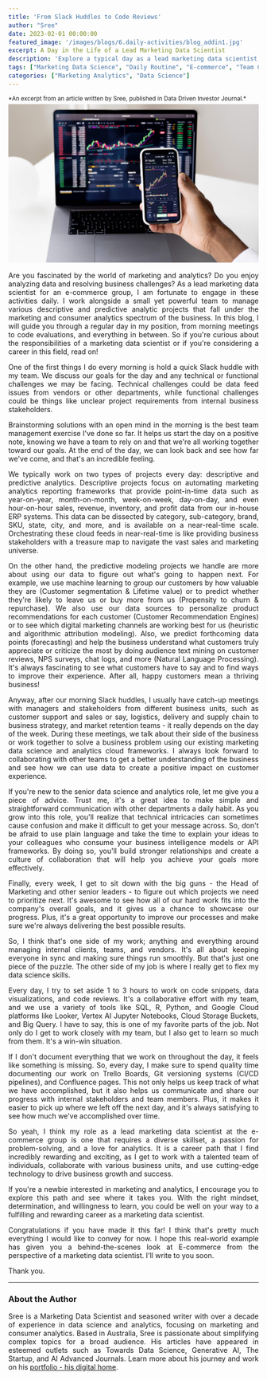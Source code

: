 ```yaml
---
title: 'From Slack Huddles to Code Reviews'
author: "Sree"
date: 2023-02-01 00:00:00
featured_image: '/images/blogs/6.daily-activities/blog_addin1.jpg'
excerpt: A Day in the Life of a Lead Marketing Data Scientist
description: 'Explore a typical day as a lead marketing data scientist, from morning team huddles to collaborative coding sessions, and discover the blend of technical and strategic responsibilities that drive business growth.'
tags: ["Marketing Data Science", "Daily Routine", "E-commerce", "Team Collaboration"]
categories: ["Marketing Analytics", "Data Science"]
---
```

<small style="margin-bottom: -10px; display: block;">
  *An excerpt from an article written by Sree, published in Data Driven Investor Journal.*
</small>

![](/images/blogs/6.daily-activities/blog_addin1.jpg)

<style>
body {
text-align: justify}
</style>

Are you fascinated by the world of marketing and analytics? Do you enjoy analyzing data and resolving business challenges? As a lead marketing data scientist for an e-commerce group, I am fortunate to engage in these activities daily. I work alongside a small yet powerful team to manage various descriptive and predictive analytic projects that fall under the marketing and consumer analytics spectrum of the business. In this blog, I will guide you through a regular day in my position, from morning meetings to code evaluations, and everything in between. So if you're curious about the responsibilities of a marketing data scientist or if you're considering a career in this field, read on!

One of the first things I do every morning is hold a quick Slack huddle with my team. We discuss our goals for the day and any technical or functional challenges we may be facing. Technical challenges could be data feed issues from vendors or other departments, while functional challenges could be things like unclear project requirements from internal business stakeholders.

Brainstorming solutions with an open mind in the morning is the best team management exercise I've done so far. It helps us start the day on a positive note, knowing we have a team to rely on and that we're all working together toward our goals. At the end of the day, we can look back and see how far we've come, and that's an incredible feeling.

We typically work on two types of projects every day: descriptive and predictive analytics. Descriptive projects focus on automating marketing analytics reporting frameworks that provide point-in-time data such as year-on-year, month-on-month, week-on-week, day-on-day, and even hour-on-hour sales, revenue, inventory, and profit data from our in-house ERP systems. This data can be dissected by category, sub-category, brand, SKU, state, city, and more, and is available on a near-real-time scale. Orchestrating these cloud feeds in near-real-time is like providing business stakeholders with a treasure map to navigate the vast sales and marketing universe.

On the other hand, the predictive modeling projects we handle are more about using our data to figure out what's going to happen next. For example, we use machine learning to group our customers by how valuable they are (Customer segmentation & Lifetime value) or to predict whether they're likely to leave us or buy more from us (Propensity to churn & repurchase). We also use our data sources to personalize product recommendations for each customer (Customer Recommendation Engines) or to see which digital marketing channels are working best for us (heuristic and algorithmic attribution modeling). Also, we predict forthcoming data points (forecasting) and help the business understand what customers truly appreciate or criticize the most by doing audience text mining on customer reviews, NPS surveys, chat logs, and more (Natural Language Processing). It's always fascinating to see what customers have to say and to find ways to improve their experience. After all, happy customers mean a thriving business!

Anyway, after our morning Slack huddles, I usually have catch-up meetings with managers and stakeholders from different business units, such as customer support and sales or say, logistics, delivery and supply chain to business strategy, and market retention teams - it really depends on the day of the week. During these meetings, we talk about their side of the business or work together to solve a business problem using our existing marketing data science and analytics cloud frameworks. I always look forward to collaborating with other teams to get a better understanding of the business and see how we can use data to create a positive impact on customer experience.

If you're new to the senior data science and analytics role, let me give you a piece of advice. Trust me, it's a great idea to make simple and straightforward communication with other departments a daily habit. As you grow into this role, you'll realize that technical intricacies can sometimes cause confusion and make it difficult to get your message across. So, don't be afraid to use plain language and take the time to explain your ideas to your colleagues who consume your business intelligence models or API frameworks. By doing so, you'll build stronger relationships and create a culture of collaboration that will help you achieve your goals more effectively.

Finally, every week, I get to sit down with the big guns - the Head of Marketing and other senior leaders - to figure out which projects we need to prioritize next. It's awesome to see how all of our hard work fits into the company's overall goals, and it gives us a chance to showcase our progress. Plus, it's a great opportunity to improve our processes and make sure we're always delivering the best possible results.

So, I think that's one side of my work; anything and everything around managing internal clients, teams, and vendors. It's all about keeping everyone in sync and making sure things run smoothly. But that's just one piece of the puzzle. The other side of my job is where I really get to flex my data science skills.

Every day, I try to set aside 1 to 3 hours to work on code snippets, data visualizations, and code reviews. It's a collaborative effort with my team, and we use a variety of tools like SQL, R, Python, and Google Cloud platforms like Looker, Vertex AI Jupyter Notebooks, Cloud Storage Buckets, and Big Query. I have to say, this is one of my favorite parts of the job. Not only do I get to work closely with my team, but I also get to learn so much from them. It's a win-win situation.

If I don't document everything that we work on throughout the day, it feels like something is missing. So, every day, I make sure to spend quality time documenting our work on Trello Boards, Git versioning systems (CI/CD pipelines), and Confluence pages. This not only helps us keep track of what we have accomplished, but it also helps us communicate and share our progress with internal stakeholders and team members. Plus, it makes it easier to pick up where we left off the next day, and it's always satisfying to see how much we've accomplished over time.

So yeah, I think my role as a lead marketing data scientist at the e-commerce group is one that requires a diverse skillset, a passion for problem-solving, and a love for analytics. It is a career path that I find incredibly rewarding and exciting, as I get to work with a talented team of individuals, collaborate with various business units, and use cutting-edge technology to drive business growth and success.

If you're a newbie interested in marketing and analytics, I encourage you to explore this path and see where it takes you. With the right mindset, determination, and willingness to learn, you could be well on your way to a fulfilling and rewarding career as a marketing data scientist.

Congratulations if you have made it this far! I think that's pretty much everything I would like to convey for now. I hope this real-world example has given you a behind-the-scenes look at E-commerce from the perspective of a marketing data scientist. I'll write to you soon.

Thank you.

- - -


### About the Author

Sree is a Marketing Data Scientist and seasoned writer with over a decade of experience in data science and analytics, focusing on marketing and consumer analytics. Based in Australia, Sree is passionate about simplifying complex topics for a broad audience. His articles have appeared in esteemed outlets such as Towards Data Science, Generative AI, The Startup, and AI Advanced Journals. Learn more about his journey and work on his [portfolio - his digital home](https://srees.org/).
